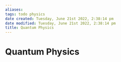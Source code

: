 ```yaml
---
aliases: 
tags: todo physics
date created: Tuesday, June 21st 2022, 2:38:14 pm
date modified: Tuesday, June 21st 2022, 2:38:14 pm
title: Quantum Physics
---
```


# Quantum Physics